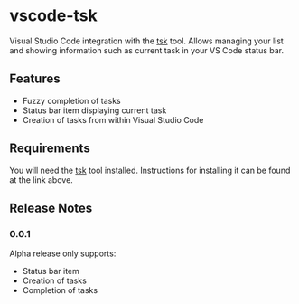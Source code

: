 # vscode-tsk

Visual Studio Code integration with the [tsk](https://github.com/chasinglogic/tsk)
tool. Allows managing your list and showing information such as current task in
your VS Code status bar.

## Features

- Fuzzy completion of tasks
- Status bar item displaying current task
- Creation of tasks from within Visual Studio Code

## Requirements

You will need the [tsk](https://github.com/chasinglogic/tsk) tool installed.
Instructions for installing it can be found at the link above.

## Release Notes

### 0.0.1

Alpha release only supports: 

- Status bar item 
- Creation of tasks
- Completion of tasks